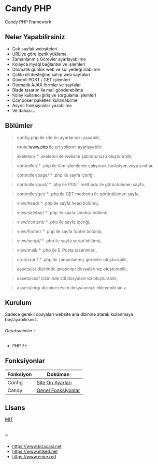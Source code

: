 # Candy PHP
Candy PHP Framework

## Neler Yapabilirsiniz
  - Çok sayfalı websiteleri
  - URL'ye göre içerik yükleme
  - Zamanlanmış Görevler ayarlayabilme
  - Kolayca mysql bağlantısı ve işlemleri
  - Otomatik günlük web ve sql yedeği alabilme
  - Çoklu dil desteğine sahip web sayfaları
  - Güvenli POST / GET işlemleri
  - Otomatik AJAX formlar ve sayfalar
  - Blade tasarım ile mail gönderebilme
  - Kolay kullanıcı giriş ve sorgulama işlemleri
  - Composer paketleri kullanabilme
  - Async fonksiyonlar yazabilme
  - Ve dahası...

## Bölümler
> config.php ile site ön ayarlarınızı yapabilir,

> route/www.php ile url yollarını ayarlayabilir,
 
> skeleton/ * .skeleton ile website şablonunuzu oluşturabilir,
 
> controller/ * .php ile tüm işlemlerde çalışacak fonksiyon veya sınıflar,

> controller/page/ * .php ile sayfa içeriği,

> controller/post/ * .php ile POST methodu ile görüntülenen sayfa,

> controller/get/ * .php ile GET methodu ile görüntülenen sayfa,

> view/head/ * .php ile sayfa head bölümü,

> view/sidebar/ * .php ile sayfa sidebar bölümü,

> view/content/ * .php ile sayfa içeriği,

> view/footer/ * .php ile sayfa footer bölümü,

> view/script/ * .php ile sayfa script bölümü,

> view/mail/ * .php ile E-Posta tasarımları,
 
> cron/cron/ * .php ile zamanlanmış görevler oluşturabilir,

> assets/js/ dizininde javascript dosyalarınızı oluşturabilir,

> assets/css/ dizininde stil dosyalarınızı oluşturabilir,

> assets/img/ dizinine resim dosyalarınızı ekleyebilirsiniz.

## Kurulum
Sadece gerekli dosyaları website ana dizinine atarak kullanmaya başlayabilirsiniz.
###### Gereksinimler ;
 - PHP 7+

## Fonksiyonlar
| Fonksiyon | Doküman |
| ------ | ------ |
| Config | [Site Ön Ayarları][config.md] |
| Candy | [Genel Fonksiyonlar][candy.md] |



## Lisans
[MIT](https://choosealicense.com/licenses/mit/)

   [config.md]: <https://github.com/emredv/Candy-PHP/blob/master/README/CONFIG.md>
   [candy.md]: <https://github.com/emredv/Candy-PHP/blob/master/README/CANDY.md>

## -
- https://www.kisacasi.net
- https://www.etiked.net
- https://www.emre.red
